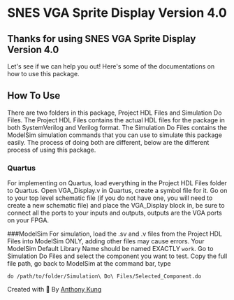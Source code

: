 # SNES VGA Sprite Display Version 4.0

## Thanks for using SNES VGA Sprite Display Version 4.0
Let's see if we can help you out! Here's some of the documentations on how to use this package.

## How To Use
There are two folders in this package, Project HDL Files and Simulation Do Files. The Project HDL Files contains
the actual HDL files for the package in both SystemVerilog and Verilog format. The Simulation Do Files contains
the ModelSim simulation commands that you can use to simulate this package easily. The process of doing both are
different, below are the different process of using this package.

### Quartus
For implementing on Quartus, load everything in the Project HDL Files folder to Quartus. Open VGA_Display.v in
Quartus, create a symbol file for it. Go on to your top level schematic file (if you do not have one, you will
need to create a new schematic file) and place the VGA_Display block in, be sure to connect all the ports to
your inputs and outputs, outputs are the VGA ports on your FPGA.

###ModelSim
For simulation, load the .sv and .v files from the Project HDL Files into ModelSim ONLY, adding other files may
cause errors. Your ModelSim Default Library Name should be named EXACTLY `work`. Go to Simulation Do Files and
select the component you want to test. Copy the full file path, go back to ModelSim at the command bar, type

`do /path/to/folder/Simulation\ Do\ Files/Selected_Component.do`

Created with 💖 By [Anthony Kung](https://hailiga.org/anthonykung)
